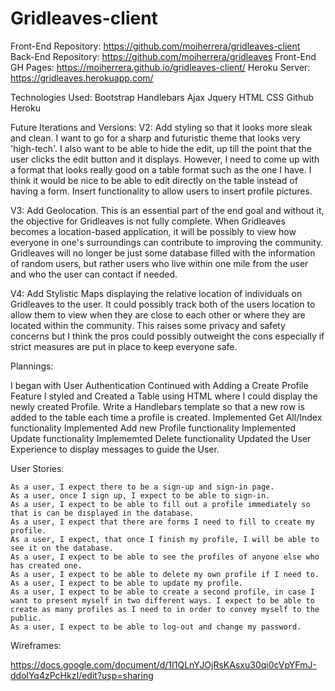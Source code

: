 # Gridleaves-client
Front-End Repository: https://github.com/moiherrera/gridleaves-client
Back-End Repository: https://github.com/moiherrera/gridleaves
Front-End GH Pages: https://moiherrera.github.io/gridleaves-client/
Heroku Server: https://gridleaves.herokuapp.com/

Technologies Used:
Bootstrap
Handlebars
Ajax
Jquery
HTML
CSS
Github
Heroku

Future Iterations and Versions:
V2: Add styling so that it looks more sleak and clean.
I want to go for a sharp and futuristic theme that looks very 'high-tech'.
I also want to be able to hide the edit, up till the point that the user clicks
the edit button and it displays. However, I need to come up with a format that
looks really good on a table format such as the one I have. I think it would be
nice to be able to edit directly on the table instead of having a form.
    Insert functionality to allow users to insert profile pictures.

V3: Add Geolocation. This is an essential part of the end goal and without it,
the objective for Gridleaves is not fully complete. When Gridleaves becomes a
location-based application, it will be possibly to view how everyone in one's
surroundings can contribute to improving the community. Gridleaves will no longer
be just some database filled with the information of random users, but rather users
who live within one mile from the user and who the user can contact if needed.

V4: Add Stylistic Maps displaying the relative location of individuals on Gridleaves
to the user. It could possibly track both of the users location to allow them to view
when they are close to each other or where they are located within the community. This
raises some privacy and safety concerns but I think the pros could possibly outweight
the cons especially if strict measures are put in place to keep everyone safe.


Plannings:

I began with User Authentication
Continued with Adding a Create Profile Feature
I styled and Created a Table using HTML where I could display the newly created Profile.
Write a Handlebars template so that a new row is added to the table each time a profile is created.
Implemented Get All/Index functionality
Implemented Add new Profile functionality
Implemented Update functionality
Implememted Delete functionality
Updated the User Experience to display messages to guide the User.

User Stories:
```
As a user, I expect there to be a sign-up and sign-in page.
As a user, once I sign up, I expect to be able to sign-in.
As a user, I expect to be able to fill out a profile immediately so that is can be displayed in the database.
As a user, I expect that there are forms I need to fill to create my profile.
As a user, I expect, that once I finish my profile, I will be able to see it on the database.
As a user, I expect to be able to see the profiles of anyone else who has created one.
As a user, I expect to be able to delete my own profile if I need to.
As a user, I expect to be able to update my profile.
As a user, I expect to be able to create a second profile, in case I want to present myself in two different ways. I expect to be able to create as many profiles as I need to in order to convey myself to the public.
As a user, I expect to be able to log-out and change my password.
```
Wireframes:

https://docs.google.com/document/d/1I1QLnYJOjRsKAsxu30qi0cVpYFmJ-ddolYq4zPcHkzI/edit?usp=sharing
